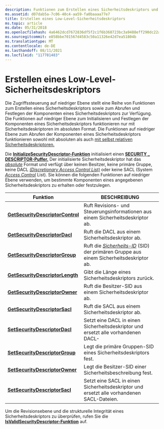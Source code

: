 ```yaml
---
description: Funktionen zum Erstellen eines Sicherheitsdeskriptors und Abrufen und Festlegen der Komponenten eines Sicherheitsdeskriptors.
ms.assetid: d07dab5a-7c06-40c4-aa59-fa0baaaa77e7
title: Erstellen eines Low-Level-Sicherheitsdeskriptors
ms.topic: article
ms.date: 05/31/2018
ms.openlocfilehash: 4a6462dcd7672836df5f2c1f6b368723bc3a9488eff290dc22a071ce40279def
ms.sourcegitcommit: e858bbe701567d4583c50a11326e42d7ea51804b
ms.translationtype: MT
ms.contentlocale: de-DE
ms.lasthandoff: 08/11/2021
ms.locfileid: "117781483"
---
```

# <a name="low-level-security-descriptor-creation"></a>Erstellen eines Low-Level-Sicherheitsdeskriptors

Die Zugriffssteuerung auf niedriger Ebene stellt [](/windows/desktop/SecGloss/s-gly) eine Reihe von Funktionen zum Erstellen eines Sicherheitsdeskriptors sowie zum Abrufen und Festlegen der Komponenten eines Sicherheitsdeskriptors zur Verfügung. Die Funktionen auf niedriger Ebene zum Initialisieren und Festlegen der Komponenten eines Sicherheitsdeskriptors funktionieren nur mit Sicherheitsdeskriptoren im absoluten Format. Die Funktionen auf niedriger Ebene zum Abrufen der Komponenten eines Sicherheitsdeskriptors funktionieren sowohl mit absoluten als auch [mit selbst relativen Sicherheitsdeskriptoren.](absolute-and-self-relative-security-descriptors.md)

Die [**InitializeSecurityDescriptor-Funktion**](/windows/win32/api/securitybaseapi/nf-securitybaseapi-initializesecuritydescriptor) initialisiert einen [**SECURITY \_ DESCRIPTOR-Puffer.**](/windows/desktop/api/Winnt/ns-winnt-security_descriptor) Der initialisierte Sicherheitsdeskriptor hat das [*absolute*](/windows/desktop/SecGloss/a-gly) Format und verfügt über keinen Besitzer, keine primäre Gruppe, keine DACL [*(Discretionary Access Control List)*](/windows/desktop/SecGloss/d-gly) oder keine SACL (System [*Access Control*](/windows/desktop/SecGloss/s-gly) List). Sie können die folgenden Funktionen auf niedriger Ebene verwenden, um bestimmte Komponenten eines angegebenen Sicherheitsdeskriptors zu erhalten oder festzulegen.



| Funktion                                                             | BESCHREIBUNG                                                                                                                                                               |
|----------------------------------------------------------------------|---------------------------------------------------------------------------------------------------------------------------------------------------------------------------|
| [**GetSecurityDescriptorControl**](/windows/win32/api/securitybaseapi/nf-securitybaseapi-getsecuritydescriptorcontrol) | Ruft Revisions- und Steuerungsinformationen aus einem Sicherheitsdeskriptor ab.                                                                                                    |
| [**GetSecurityDescriptorDacl**](/windows/win32/api/securitybaseapi/nf-securitybaseapi-getsecuritydescriptordacl)       | Ruft die DACL aus einem Sicherheitsdeskriptor ab.                                                                                                                            |
| [**GetSecurityDescriptorGroup**](/windows/win32/api/securitybaseapi/nf-securitybaseapi-getsecuritydescriptorgroup)     | Ruft die [*Sicherheits-ID*](/windows/desktop/SecGloss/s-gly) (SID) der primären Gruppe aus einem Sicherheitsdeskriptor ab. |
| [**GetSecurityDescriptorLength**](/windows/win32/api/securitybaseapi/nf-securitybaseapi-getsecuritydescriptorlength)   | Gibt die Länge eines Sicherheitsdeskriptors zurück.                                                                                                                              |
| [**GetSecurityDescriptorOwner**](/windows/win32/api/securitybaseapi/nf-securitybaseapi-getsecuritydescriptorowner)     | Ruft die Besitzer-SID aus einem Sicherheitsdeskriptor ab.                                                                                                                       |
| [**GetSecurityDescriptorSacl**](/windows/win32/api/securitybaseapi/nf-securitybaseapi-getsecuritydescriptorsacl)       | Ruft die SACL aus einem Sicherheitsdeskriptor ab.                                                                                                                            |
| [**SetSecurityDescriptorDacl**](/windows/win32/api/securitybaseapi/nf-securitybaseapi-setsecuritydescriptordacl)       | Setzt eine DACL in einen Sicherheitsdeskriptor und ersetzt alle vorhandenen DACL-                                                                                                    |
| [**SetSecurityDescriptorGroup**](/windows/win32/api/securitybaseapi/nf-securitybaseapi-setsecuritydescriptorgroup)     | Legt die primäre Gruppen-SID eines Sicherheitsdeskriptors fest.                                                                                                                      |
| [**SetSecurityDescriptorOwner**](/windows/win32/api/securitybaseapi/nf-securitybaseapi-setsecuritydescriptorowner)     | Legt die Besitzer-SID einer Sicherheitsbeschreibung fest.                                                                                                                              |
| [**SetSecurityDescriptorSacl**](/windows/win32/api/securitybaseapi/nf-securitybaseapi-setsecuritydescriptorsacl)       | Setzt eine SACL in einen Sicherheitsdeskriptor und ersetzt alle vorhandenen SACL-Dateien.                                                                                                    |



 

Um die Revisionsebene [](/windows/desktop/SecGloss/i-gly) und die strukturelle Integrität eines Sicherheitsdeskriptors zu überprüfen, rufen Sie die [**IsValidSecurityDescriptor-Funktion**](/windows/win32/api/securitybaseapi/nf-securitybaseapi-isvalidsecuritydescriptor) auf.

 

 

